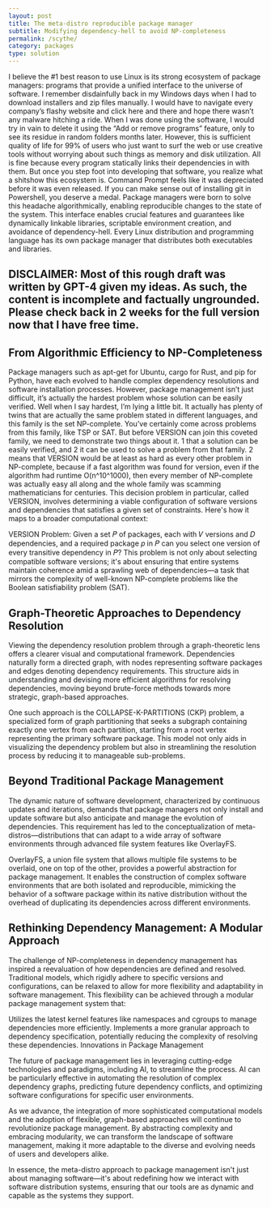 ```yaml
---
layout: post
title: The meta-distro reproducible package manager
subtitle: Modifying dependency-hell to avoid NP-completeness
permalink: /scythe/
category: packages
type: solution
---
```


I believe the #1 best reason to use Linux is its strong ecosystem of package managers: programs that provide a unified interface to the universe of software. I remember disdainfully back in my Windows days when I had to download installers and zip files manually. I would have to navigate every company’s flashy website and click here and there and hope there wasn’t any malware hitching a ride. When I was done using the software, I would try in vain to delete it using the “Add or remove programs” feature, only to see its residue in random folders months later. However, this is sufficient quality of life for 99% of users who just want to surf the web or use creative tools without worrying about such things as memory and disk utilization. All is fine because every program statically links their dependencies in with them. But once you step foot into developing that software, you realize what a shitshow this ecosystem is. Command Prompt feels like it was depreciated before it was even released. If you can make sense out of installing git in Powershell, you deserve a medal. Package managers were born to solve this headache algorithmically, enabling reproducible changes to the state of the system. This interface enables crucial features and guarantees like dynamically linkable libraries, scriptable environment creation, and avoidance of dependency-hell. Every Linux distribution and programming language has its own package manager that distributes both executables and libraries.

## **DISCLAIMER:** Most of this rough draft was written by GPT-4 given my ideas. As such, the content is incomplete and factually ungrounded. Please check back in 2 weeks for the full version now that I have free time.


## From Algorithmic Efficiency to NP-Completeness

Package managers such as apt-get for Ubuntu, cargo for Rust, and pip for Python, have each evolved to handle complex dependency resolutions and software installation processes. However, package management isn’t just difficult, it’s actually the hardest problem whose solution can be easily verified. Well when I say hardest, I’m lying a little bit. It actually has plenty of twins that are actually the same problem stated in different languages, and this family is the set NP-complete. You’ve certainly come across problems from this family, like TSP or SAT. But before VERSION can join this coveted family, we need to demonstrate two things about it. 1 that a solution can be easily verified, and 2 it can be used to solve a problem from that family. 2 means that VERSION would be at least as hard as every other problem in NP-complete, because if a fast algorithm was found for version, even if the algorithm had runtime O(n^10^1000), then every member of NP-complete was actually easy all along and the whole family was scamming mathematicians for centuries. This decision problem in particular, called VERSION, involves determining a viable configuration of software versions and dependencies that satisfies a given set of constraints. Here's how it maps to a broader computational context:

VERSION Problem: Given a set 𝑃 of packages, each with 𝑉 versions and 𝐷 dependencies, and a required package 𝑝 in 𝑃  can you select one version of every transitive dependency in 𝑃?
This problem is not only about selecting compatible software versions; it's about ensuring that entire systems maintain coherence amid a sprawling web of dependencies—a task that mirrors the complexity of well-known NP-complete problems like the Boolean satisfiability problem (SAT).

## Graph-Theoretic Approaches to Dependency Resolution

Viewing the dependency resolution problem through a graph-theoretic lens offers a clearer visual and computational framework. Dependencies naturally form a directed graph, with nodes representing software packages and edges denoting dependency requirements. This structure aids in understanding and devising more efficient algorithms for resolving dependencies, moving beyond brute-force methods towards more strategic, graph-based approaches.

One such approach is the COLLAPSE-K-PARTITIONS (CKP) problem, a specialized form of graph partitioning that seeks a subgraph containing exactly one vertex from each partition, starting from a root vertex representing the primary software package. This model not only aids in visualizing the dependency problem but also in streamlining the resolution process by reducing it to manageable sub-problems.

## Beyond Traditional Package Management

The dynamic nature of software development, characterized by continuous updates and iterations, demands that package managers not only install and update software but also anticipate and manage the evolution of dependencies. This requirement has led to the conceptualization of meta-distros—distributions that can adapt to a wide array of software environments through advanced file system features like OverlayFS.

OverlayFS, a union file system that allows multiple file systems to be overlaid, one on top of the other, provides a powerful abstraction for package management. It enables the construction of complex software environments that are both isolated and reproducible, mimicking the behavior of a software package within its native distribution without the overhead of duplicating its dependencies across different environments.

## Rethinking Dependency Management: A Modular Approach

The challenge of NP-completeness in dependency management has inspired a reevaluation of how dependencies are defined and resolved. Traditional models, which rigidly adhere to specific versions and configurations, can be relaxed to allow for more flexibility and adaptability in software management. This flexibility can be achieved through a modular package management system that:

Utilizes the latest kernel features like namespaces and cgroups to manage dependencies more efficiently.
Implements a more granular approach to dependency specification, potentially reducing the complexity of resolving these dependencies.
Innovations in Package Management

The future of package management lies in leveraging cutting-edge technologies and paradigms, including AI, to streamline the process. AI can be particularly effective in automating the resolution of complex dependency graphs, predicting future dependency conflicts, and optimizing software configurations for specific user environments.

As we advance, the integration of more sophisticated computational models and the adoption of flexible, graph-based approaches will continue to revolutionize package management. By abstracting complexity and embracing modularity, we can transform the landscape of software management, making it more adaptable to the diverse and evolving needs of users and developers alike.

In essence, the meta-distro approach to package management isn't just about managing software—it's about redefining how we interact with software distribution systems, ensuring that our tools are as dynamic and capable as the systems they support.
